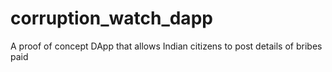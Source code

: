 # corruption_watch_dapp
A proof of concept DApp that allows Indian citizens to post details of bribes paid
